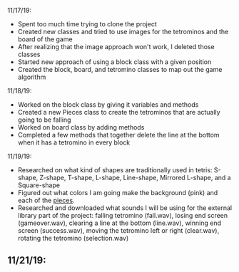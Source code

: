 11/17/19:
- Spent too much time trying to clone the project
- Created new classes and tried to use images for the tetrominos and the board of the game
- After realizing that the image approach won't work, I deleted those classes
- Started new approach of using a block class with a given position
- Created the block, board, and tetromino classes to map out the game algorithm

11/18/19:
- Worked on the block class by giving it variables and methods
- Created a new Pieces class to create the tetrominos that are actually going to be falling
- Worked on board class by adding methods
- Completed a few methods that together delete the line at the bottom when it has a tetromino in every block

11/19/19:
- Researched on what kind of shapes are traditionally used in tetris: S-shape, Z-shape, T-shape, L-shape, Line-shape, Mirrored L-shape, and a Square-shape
- Figured out what colors I am going make the background (pink) and each of the [pieces](https://colorswatches.info/shades-of-white).
- Researched and downloaded what sounds I will be using for the external library part of the project: falling tetromino (fall.wav), losing end screen (gameover.wav), clearing a line at the bottom (line.wav), winning end screen (success.wav), moving the tetromino left or right (clear.wav), rotating the tetromino (selection.wav)

11/21/19:
- 
